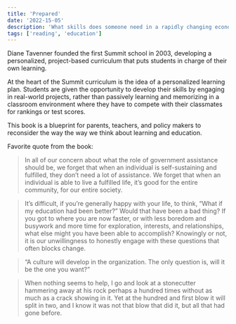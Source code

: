 ```yaml
---
title: 'Prepared'
date: '2022-15-05'
description: 'What skills does someone need in a rapidly changing economy? What does it mean to engage in work that feels purposeful?'
tags: ['reading', 'education']
---
```


Diane Tavenner founded the first Summit school in 2003, developing a personalized, project-based curriculum that puts students in charge of their own learning.

At the heart of the Summit curriculum is the idea of a personalized learning plan. Students are given the opportunity to develop their skills by engaging in real-world projects, rather than passively learning and memorizing in a classroom environment where they have to compete with their classmates for rankings or test scores.

This book is a blueprint for parents, teachers, and policy makers to reconsider the way the way we think about learning and education.

Favorite quote from the book:

> In all of our concern about what the role of government assistance should be, we forget that when an individual is self-sustaining and fulfilled, they don’t need a lot of assistance. We forget that when an individual is able to live a fulfilled life, it’s good for the entire community, for our entire society.

> It’s difficult, if you’re generally happy with your life, to think, “What if my education had been better?” Would that have been a bad thing? If you got to where you are now faster, or with less boredom and busywork and more time for exploration, interests, and relationships, what else might you have been able to accomplish? Knowingly or not, it is our unwillingness to honestly engage with these questions that often blocks change.

> “A culture will develop in the organization. The only question is, will it be the one you want?”

> When nothing seems to help, I go and look at a stonecutter hammering away at his rock perhaps a hundred times without as much as a crack showing in it. Yet at the hundred and first blow it will split in two, and I know it was not that blow that did it, but all that had gone before.

